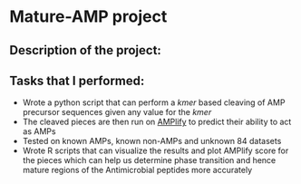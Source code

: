 
# Mature-AMP project </br>

## Description of the project: </br>

## Tasks that I performed: </br>
   - Wrote a python script that can perform a *kmer* based cleaving of AMP precursor sequences given any value for the *kmer*
   - The cleaved pieces are then run on [AMPlify](https://github.com/bcgsc/AMPlify) to predict their ability to act as AMPs
   - Tested on known AMPs, known non-AMPs and unknown 84 datasets 
   - Wrote R scripts that can visualize the results and plot AMPlify score for the pieces which can help us determine phase transition and hence mature regions of        the Antimicrobial peptides more accurately
   




